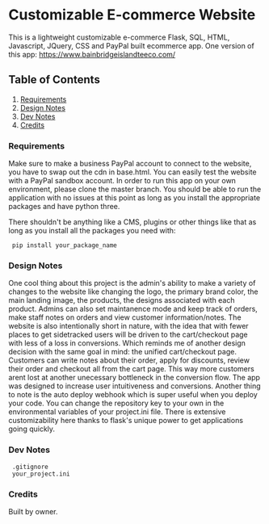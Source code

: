 # Customizable E-commerce Website

This is a lightweight customizable e-commerce Flask, SQL, HTML, Javascript, JQuery, CSS and PayPal built ecommerce app.
One version of this app:
https://www.bainbridgeislandteeco.com/

## Table of Contents
1. [Requirements](#requirements)
2. [Design Notes](#design-notes)
3. [Dev Notes](#dev-notes)
4. [Credits](#credits)

### Requirements <a name="requirements"></a>
Make sure to make a business PayPal account to connect to the website, you have to swap out the cdn in base.html. You can easily test the website with a PayPal sandbox account. 
In order to run this app on your own environment, please clone the master branch. You should be able to run the application with no issues at this point as long as you install the appropriate packages and have python three.


There shouldn't be anything like a CMS, plugins or other things like that as long as you install all the packages you need with:

     pip install your_package_name
### Design Notes <a name="design-notes"></a>

One cool thing about this project is the admin's ability to make a variety of changes to the website like changing the logo, the primary brand color, the main landing image, the products, the designs associated with each product. Admins can also set maintanence mode and keep track of orders, make staff notes on orders and view customer information/notes. The website is also intentionally short in nature, with the idea that with fewer places to get sidetracked users will be driven to the cart/checkout page with less of a loss in conversions. Which reminds me of another design decision with the same goal in mind: the unified cart/checkout page. Customers can write notes about their order, apply for discounts, review their order and checkout all from the cart page. This way more customers arent lost at another unecessary bottleneck in the conversion flow. The app was designed to increase user intuitiveness and conversions. Another thing to note is the auto deploy webhook which is super useful when you deploy your code. You can change the repository key to your own in the environmental variables of your project.ini file. There is extensive customizability here thanks to flask's unique power to get applications going quickly. 
### Dev Notes <a name="dev-notes"></a>

     .gitignore
     your_project.ini
     
### Credits <a name="credits"></a>
Built by owner.
